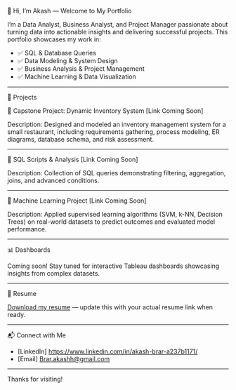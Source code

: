 👋 Hi, I’m Akash — Welcome to My Portfolio

I’m a Data Analyst, Business Analyst, and Project Manager passionate about turning data into actionable insights and delivering successful projects. This portfolio showcases my work in:

- ✅ SQL & Database Queries
- ✅ Data Modeling & System Design
- ✅ Business Analysis & Project Management
- ✅ Machine Learning & Data Visualization

---

📂 Projects

📌 Capstone Project: Dynamic Inventory System
[Link Coming Soon]

Description: Designed and modeled an inventory management system for a small restaurant, including requirements gathering, process modeling, ER diagrams, database schema, and risk assessment.

---

📌 SQL Scripts & Analysis
[Link Coming Soon]

Description: Collection of SQL queries demonstrating filtering, aggregation, joins, and advanced conditions.

---

📌 Machine Learning Project
[Link Coming Soon]

Description: Applied supervised learning algorithms (SVM, k-NN, Decision Trees) on real-world datasets to predict outcomes and evaluated model performance.

---

📊 Dashboards

Coming soon! Stay tuned for interactive Tableau dashboards showcasing insights from complex datasets.

---

📄 Resume

[Download my resume](#) — update this with your actual resume link when ready.

---

📬 Connect with Me

- [LinkedIn] https://www.linkedin.com/in/akash-brar-a237b1171/ 
- [Email] Brar.akashh@gmail.com

---

Thanks for visiting!
